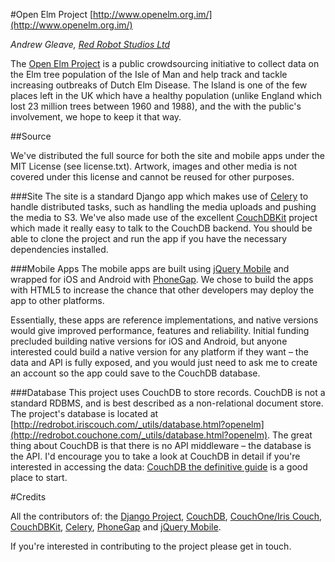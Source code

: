#Open Elm Project
[http://www.openelm.org.im/](http://www.openelm.org.im/)

*Andrew Gleave, [Red Robot Studios Ltd](http://www.redrobotstudios.com/)*

The [Open Elm Project](http://www.openelm.org.im/) is a public crowdsourcing initiative to collect data on the Elm tree population of the Isle of Man and help track and tackle increasing outbreaks of Dutch Elm Disease. The Island is one of the few places left in the UK which have a healthy population (unlike England which lost 23 million trees between 1960 and 1988), and the with the public's involvement, we hope to keep it that way.

##Source

We've distributed the full source for both the site and mobile apps under the MIT License (see license.txt). Artwork, images and other media is not covered under this license and cannot be reused for other purposes.

###Site
The site is a standard Django app which makes use of [Celery](http://celeryproject.org/) to handle distributed tasks, such as handling the media uploads and pushing the media to S3. We've also made use of the excellent [CouchDBKit](http://couchdbkit.org/) project which made it really easy to talk to the CouchDB backend. You should be able to clone the project and run the app if you have the necessary dependencies installed.

###Mobile Apps
The mobile apps are built using [jQuery Mobile](http://jquerymobile.com/) and wrapped for iOS and Android with [PhoneGap](http://www.phonegap.com/). We chose to build the apps with HTML5 to increase the chance that other developers may deploy the app to other platforms. 

Essentially, these apps are reference implementations, and native versions would give improved performance, features and reliability. Initial funding precluded building native versions for iOS and Android, but anyone interested could build a native version for any platform if they want – the data and API is fully exposed, and you would just need to ask me to create an account so the app could save to the CouchDB database.

###Database
This project uses CouchDB to store records. CouchDB is not a standard RDBMS, and is best described as a non-relational document store. The project's database is located at [http://redrobot.iriscouch.com/_utils/database.html?openelm](http://redrobot.couchone.com/_utils/database.html?openelm). The great thing about CouchDB is that there is no API middleware – the database is the API. I'd encourage you to take a look at CouchDB in detail if you're interested in accessing the data: [CouchDB the definitive guide](http://guide.couchdb.org/) is a good place to start.


#Credits

All the contributors of: the [Django Project](http://www.djangoproject.com/), [CouchDB](http://couchdb.apache.org/), [CouchOne/Iris Couch](http://www.iriscouch.com/), [CouchDBKit](http://couchdbkit.org/), [Celery](http://celeryproject.org/), [PhoneGap](http://www.phonegap.com/) and [jQuery Mobile](http://jquerymobile.com/).

If you're interested in contributing to the project please get in touch.
